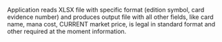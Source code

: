 Application reads XLSX file with specific format (edition symbol, card evidence number) and produces output file with all other fields, like card name, mana cost, CURRENT market price, is legal in standard format and other required at the moment information.
